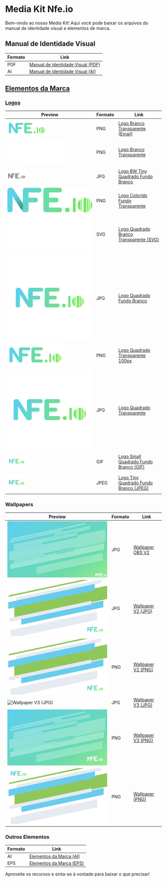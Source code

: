 # Media Kit Nfe.io

Bem-vindo ao nosso Media Kit! Aqui você pode baixar os arquivos do manual de identidade visual e elementos de marca.

## Manual de Identidade Visual

| Formato | Link |
|---------|------|
| PDF     | [Manual de Identidade Visual (PDF)](manual-de-identidade-visual/manual-de-identidade-visual.pdf) |
| AI      | [Manual de Identidade Visual (AI)](manual-de-identidade-visual/manual-de-identidade-visual-aberto.ai) |

## [Elementos da Marca](elementos-da-marca/README.md)

### [Logos](elementos-da-marca/logos/README.md)

| Preview | Formato | Link |
|---------|---------|------|
| ![Logo Branco Transparente (Email)](elementos-da-marca/logos/logo-branco-transparente-vemail.png) | PNG | [Logo Branco Transparente (Email)](elementos-da-marca/logos/logo-branco-transparente-vemail.png) |
| ![Logo Branco Transparente](elementos-da-marca/logos/logo-branco-transparente.png) | PNG | [Logo Branco Transparente](elementos-da-marca/logos/logo-branco-transparente.png) |
| ![Logo BW Tiny Quadrado Fundo Branco](elementos-da-marca/logos/logo-bw-tiny-quadrado-fundo-branco.jpg) | JPG | [Logo BW Tiny Quadrado Fundo Branco](elementos-da-marca/logos/logo-bw-tiny-quadrado-fundo-branco.jpg) |
| ![Logo Colorido Fundo Transparente](elementos-da-marca/logos/logo-colorido-fundo-transparente.png) | PNG | [Logo Colorido Fundo Transparente](elementos-da-marca/logos/logo-colorido-fundo-transparente.png) |
| ![Logo Quadrado Branco Transparente (SVG)](elementos-da-marca/logos/logo-quadrado-branco-transparente.svg) | SVG | [Logo Quadrado Branco Transparente (SVG)](elementos-da-marca/logos/logo-quadrado-branco-transparente.svg) |
| ![Logo Quadrado Fundo Branco](elementos-da-marca/logos/logo-quadrado-fundo-branco.jpg) | JPG | [Logo Quadrado Fundo Branco](elementos-da-marca/logos/logo-quadrado-fundo-branco.jpg) |
| ![Logo Quadrado Transparente 100px](elementos-da-marca/logos/logo-quadrado-transparente-100px.png) | PNG | [Logo Quadrado Transparente 100px](elementos-da-marca/logos/logo-quadrado-transparente-100px.png) |
| ![Logo Quadrado Transparente](elementos-da-marca/logos/logo-quadrado-transparente.jpg) | JPG | [Logo Quadrado Transparente](elementos-da-marca/logos/logo-quadrado-transparente.jpg) |
| ![Logo Small Quadrado Fundo Branco (GIF)](elementos-da-marca/logos/logo-small-quadrado-fundo-branco.gif) | GIF | [Logo Small Quadrado Fundo Branco (GIF)](elementos-da-marca/logos/logo-small-quadrado-fundo-branco.gif) |
| ![Logo Tiny Quadrado Fundo Branco (JPEG)](elementos-da-marca/logos/logo-tiny-quadrado-fundo-branco.jpeg) | JPEG | [Logo Tiny Quadrado Fundo Branco (JPEG)](elementos-da-marca/logos/logo-tiny-quadrado-fundo-branco.jpeg) |

### Wallpapers

| Preview | Formato | Link |
|---------|---------|------|
| ![Wallpaper OBS V2](elementos-da-marca/wallpaper/wallpaper-obs-v2.jpg) | JPG | [Wallpaper OBS V2](elementos-da-marca/wallpaper/wallpaper-obs-v2.jpg) |
| ![Wallpaper V2 (JPG)](elementos-da-marca/wallpaper/wallpaper-v2.jpg) | JPG | [Wallpaper V2 (JPG)](elementos-da-marca/wallpaper/wallpaper-v2.jpg) |
| ![Wallpaper V2 (PNG)](elementos-da-marca/wallpaper/wallpaper-v2.png) | PNG | [Wallpaper V2 (PNG)](elementos-da-marca/wallpaper/wallpaper-v2.png) |
| ![Wallpaper V3 (JPG)](elementos-da-marca/wallpaper/wallpaper-v3.jpg) | JPG | [Wallpaper V3 (JPG)](elementos-da-marca/wallpaper/wallpaper-v3.jpg) |
| ![Wallpaper V3 (PNG)](elementos-da-marca/wallpaper/wallpaper-v3.png) | PNG | [Wallpaper V3 (PNG)](elementos-da-marca/wallpaper/wallpaper-v3.png) |
| ![Wallpaper (PNG)](elementos-da-marca/wallpaper/wallpaper.png) | PNG | [Wallpaper (PNG)](elementos-da-marca/wallpaper/wallpaper.png) |

### Outros Elementos

| Formato | Link |
|---------|------|
| AI      | [Elementos da Marca (AI)](elementos-da-marca/elementos-da-marca.ai) |
| EPS     | [Elementos da Marca (EPS)](elementos-da-marca/elementos-da-marca.eps) |

Aproveite os recursos e sinta-se à vontade para baixar o que precisar!